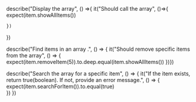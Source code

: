 
describe("Display the array", () =>{
    it("Should call the array", ()=>{
        expect(item.showAllItems())

    })
})



describe("Find items in an array .", () => {
    it("Should remove specific items from the array", () => {
        expect(item.removeItem(5)).to.deep.equal(item.showAllItems())
    })})



describe("Search the array for a specific item", () => {
    it("If the item exists, return true(boolean). If not, provide an error message.", () => {
        expect(item.searchForItem()).to.equal(true)       
    })
})